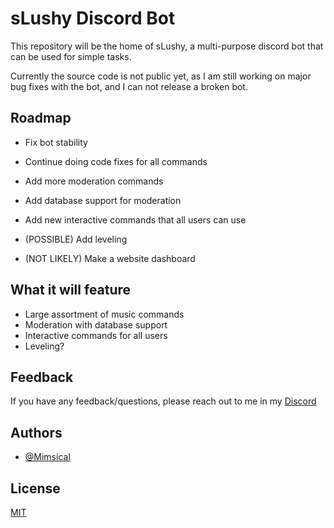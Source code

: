 
# sLushy Discord Bot

This repository will be the home of sLushy, a multi-purpose discord bot that can be used for simple tasks. 

Currently the source code is not public yet, as I am still working on major bug fixes with the bot, and I can not release a broken bot.  


## Roadmap

- Fix bot stability

- Continue doing code fixes for all commands

- Add more moderation commands

- Add database support for moderation

- Add new interactive commands that all users can use

- (POSSIBLE) Add leveling 

- (NOT LIKELY) Make a website dashboard


## What it will feature

- Large assortment of music commands
- Moderation with database support
- Interactive commands for all users
- Leveling?


## Feedback

If you have any feedback/questions, please reach out to me in my [Discord](https://discord.com/invite/ffSDEarRB2)


## Authors

- [@Mimsical](https://twitter.com/mimsical)


## License

[MIT](https://choosealicense.com/licenses/mit/)


